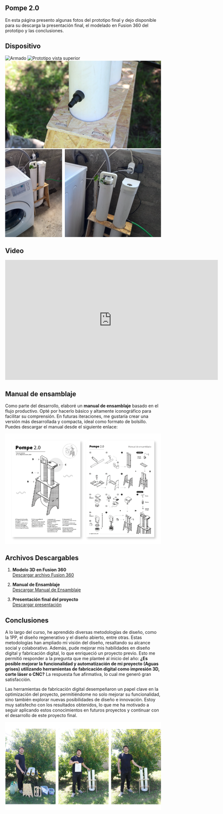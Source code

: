 ## Pompe 2.0
En esta página presento algunas fotos del prototipo final y dejo disponible para su descarga la presentación final, el modelado en Fusion 360 del prototipo y las conclusiones.

## Dispositivo

![Armado](../images/PI_IMG/06_PROTOTIPO/prototipo_armado.png)
![Prototipo vista superior](../images/PI_IMG/06_PROTOTIPO/vista_superior.JPG)
![detalle salida de agua](../images/PI_IMG/06_PROTOTIPO/detalles_salida_agua.png)
![puesta en contexto](../images/PI_IMG/06_PROTOTIPO/puestae_en-lavadora.png)


## Video

<iframe width="688" height="388" src="https://www.youtube.com/embed/8UGYwvOUGKc?si=hJAnl--X82mQ9_XY" title="YouTube video player" frameborder="0" allow="accelerometer; autoplay; clipboard-write; encrypted-media; gyroscope; picture-in-picture; web-share" referrerpolicy="strict-origin-when-cross-origin" allowfullscreen></iframe>

## Manual de ensamblaje

Como parte del desarrollo, elaboré un **manual de ensamblaje** basado en el flujo productivo. Opté por hacerlo básico y altamente iconográfico para facilitar su comprensión. En futuras iteraciones, me gustaría crear una versión más desarrollada y compacta, ideal como formato de bolsillo. Puedes descargar el manual desde el siguiente enlace: 

![Manual de Ensamblaje](../images/PI_IMG/Ensamblaje/flujo_productivo.png)


## Archivos Descargables

1. **Modelo 3D en Fusion 360**  
[Descargar archivo Fusion 360](ruta/archivo_fusion.f3d)  

2. **Manual de Ensamblaje**  
[Descargar Manual de Ensamblaje](<../Descargas/PROYECTO FINAL/FLUJO_PRODUCTIVO_POMPE.pdf>)

3. **Presentación final del proyecto**  
[Descargar presentación](ruta/presentacion_final.pdf) 

## Conclusiones

A lo largo del curso, he aprendido diversas metodologías de diseño, como la 1PP, el diseño regenerativo y el diseño abierto, entre otras. Estas metodologías han ampliado mi visión del diseño, resaltando su alcance social y colaborativo. Además, pude mejorar mis habilidades en diseño digital y fabricación digital, lo que enriqueció un proyecto previo. Esto me permitió responder a la pregunta que me planteé al inicio del año: **¿Es posible mejorar la funcionalidad y automatización de mi proyecto (Aguas grises) utilizando herramientas de fabricación digital como impresión 3D, corte láser o CNC?** La respuesta fue afirmativa, lo cual me generó gran satisfacción.

Las herramientas de fabricación digital desempeñaron un papel clave en la optimización del proyecto, permitiéndome no solo mejorar su funcionalidad, sino también explorar nuevas posibilidades de diseño e innovación. Estoy muy satisfecho con los resultados obtenidos, lo que me ha motivado a seguir aplicando estos conocimientos en futuros proyectos y continuar con el desarrollo de este proyecto final.

![Autorretrato](../images/PI_IMG/06_PROTOTIPO/autorretrato_01.png)